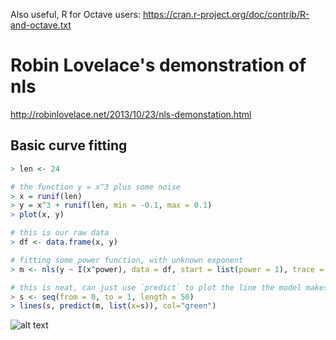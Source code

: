 
Also useful, R for Octave users: https://cran.r-project.org/doc/contrib/R-and-octave.txt

# Robin Lovelace's demonstration of nls
http://robinlovelace.net/2013/10/23/nls-demonstation.html

## Basic curve fitting

```R
> len <- 24

# the function y = x^3 plus some noise
> x = runif(len)
> y = x^3 + runif(len, min = -0.1, max = 0.1)
> plot(x, y)

# this is our raw data
> df <- data.frame(x, y)

# fitting some power function, with unknown exponent
> m <- nls(y ~ I(x^power), data = df, start = list(power = 1), trace = T)

# this is neat, can just use `predict` to plot the line the model makes
> s <- seq(from = 0, to = 1, length = 50)
> lines(s, predict(m, list(x=s)), col="green")
```

![alt text](https://github.com/nadiahpk/playground-for-r/master/ch2-nls/fit.png "Fit to x cubed")

